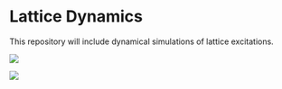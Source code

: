 # Lattice Dynamics

This repository will include dynamical simulations of lattice excitations.

![](Plots/Harmonic16.gif)

![](Plots/ClassicalXY.gif)